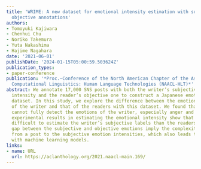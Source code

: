 ```yaml
---
title: 'WRIME: A new dataset for emotional intensity estimation with subjective and
  objective annotations'
authors:
- Tomoyuki Kajiwara
- Chenhui Chu
- Noriko Takemura
- Yuta Nakashima
- Hajime Nagahara
date: '2021-06-01'
publishDate: '2024-01-15T05:00:59.503624Z'
publication_types:
- paper-conference
publication: '*Proc.~Conference of the North American Chapter of the Association for
  Computational Linguistics: Human Language Technologies (NAACL-HLT)*'
abstract: We annotate 17,000 SNS posts with both the writer’s subjective emotional
  intensity and the reader’s objective one to construct a Japanese emotion analysis
  dataset. In this study, we explore the difference between the emotional intensity
  of the writer and that of the readers with this dataset. We found that the reader
  cannot fully detect the emotions of the writer, especially anger and trust. In addition,
  experimental results in estimating the emotional intensity show that it is more
  difficult to estimate the writer’s subjective labels than the readers’. The large
  gap between the subjective and objective emotions imply the complexity of the mapping
  from a post to the subjective emotion intensities, which also leads to a lower performance
  with machine learning models.
links:
- name: URL
  url: https://aclanthology.org/2021.naacl-main.169/
---
```

